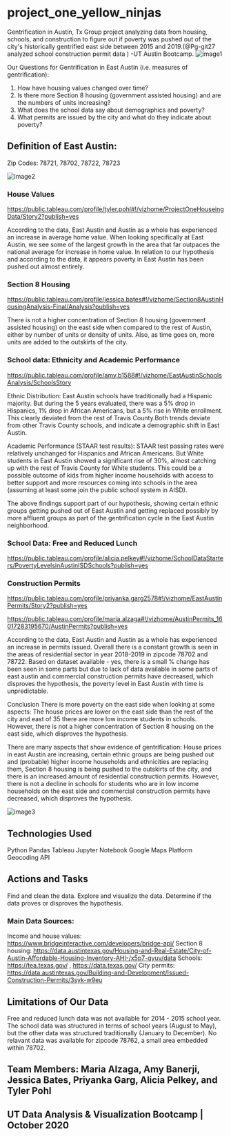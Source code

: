# project_one_yellow_ninjas
Gentrification in Austin, Tx Group project analyzing data from housing, schools, and construction to figure out if poverty was pushed out of the city's historically gentrified east side between 2015 and 2019.(@Pg-git27 analyzed school construction permit data ) -UT Austin Bootcamp.
![image1](https://github.com/user-attachments/assets/0cc90c50-b29c-4405-a558-34b1fb5020a6)

Our Questions for Gentrification in East Austin (i.e. measures of gentrification):
1. How have housing values changed over time?
2. Is there more Section 8 housing (government assisted housing) and are the numbers of units increasing?
3. What does the school data say about demographics and poverty?
4. What permits are issued by the city and what do they indicate about poverty?

## Definition of East Austin:
Zip Codes: 78721, 78702, 78722, 78723

![image2](https://github.com/user-attachments/assets/656af434-6655-48f9-862d-abe13391482f)


### House Values

https://public.tableau.com/profile/tyler.pohl#!/vizhome/ProjectOneHouseingData/Story2?publish=yes


According to the data, East Austin and Austin as a whole has experienced an increase in average home value. When looking specifically at East Austin, we see some of the largest growth in the area that far outpaces the national average for increase in home value. In relation to our hypothesis and according to the data, it appears poverty in East Austin has been pushed out almost entirely.

### Section 8 Housing
https://public.tableau.com/profile/jessica.bates#!/vizhome/Section8AustinHousingAnalysis-Final/Analysis?publish=yes

There is not a higher concentration of Section 8 housing (government assisted housing) on the east side when compared to the rest of Austin, either by number of units or density of units. Also, as time goes on, more units are added to the outskirts of the city.




### School data: Ethnicity and Academic Performance
https://public.tableau.com/profile/amy.b1588#!/vizhome/EastAustinSchoolsAnalysis/SchoolsStory

Ethnic Distribution:
East Austin schools have traditionally had a Hispanic majority. But during the 5 years evaluated, there was a 5% drop in Hispanics, 1% drop in African Americans, but a 5% rise in White enrollment. This clearly deviated from the rest of Travis County.Both trends deviate from other Travis County schools, and indicate a demographic shift in East Austin.

Academic Performance (STAAR test results):
STAAR test passing rates were relatively unchanged for Hispanics and African Americans. But White students in East Austin showed a significant rise of 30%, almost catching up with the rest of Travis County for White students. This could be a possible outcome of kids from higher income households with access to better support and more resources coming into schools in the area (assuming at least some join the public school system in AISD).

The above findings support part of our hypothesis, showing certain ethnic groups getting pushed out of East Austin and getting replaced possibly by more affluent groups as part of the gentrification cycle in the East Austin neighborhood.


### School Data: Free and Reduced Lunch
https://public.tableau.com/profile/alicia.pelkey#!/vizhome/SchoolDataStarters/PovertyLevelsinAustinISDSchools?publish=yes



### Construction Permits
https://public.tableau.com/profile/priyanka.garg2578#!/vizhome/EastAustinPermits/Story2?publish=yes

https://public.tableau.com/profile/maria.alzaga#!/vizhome/AustinPermits_16017283195670/AustinPermits?publish=yes

According to the data, East Austin and Austin as a whole has experienced an increase in permits issued. Overall there is a constant growth is seen in the areas of residential sector in year 2018-2019 in zipcode 78702 and 78722. Based on dataset available - yes, there is a small % change has been seen in some parts but due to lack of data available in some parts of east austin and commercial construction permits have decreased, which disproves the hypothesis, the poverty level in East Austin with time is unpredictable.



Conclusion
There is more poverty on the east side when looking at some aspects: The house prices are lower on the east side than the rest of the city and east of 35 there are more low income students in schools. However, there is not a higher concentration of Section 8 housing on the east side, which disproves the hypothesis.

There are many aspects that show evidence of gentrification: House prices in east Austin are increasing, certain ethnic groups are being pushed out and (probable) higher income households and ethnicities are replacing them, Section 8 housing is being pushed to the outskirts of the city, and there is an increased amount of residential construction permits. However, there is not a decline in schools for students who are in low income households on the east side and commercial construction permits have decreased, which disproves the hypothesis.

![image3](https://github.com/user-attachments/assets/01841368-2874-4da7-b956-82a7479fbe79)

## Technologies Used
Python
Pandas
Tableau
Jupyter Notebook
Google Maps Platform Geocoding API



## Actions and Tasks
Find and clean the data.
Explore and visualize the data.
Determine if the data proves or disproves the hypothesis.




### Main Data Sources:
Income and house values: https://www.bridgeinteractive.com/developers/bridge-api/
Section 8 housing: https://data.austintexas.gov/Housing-and-Real-Estate/City-of-Austin-Affordable-Housing-Inventory-AHI-/x5p7-qyuv/data
Schools: https://tea.texas.gov/ , https://data.texas.gov/
City permits: https://data.austintexas.gov/Building-and-Development/Issued-Construction-Permits/3syk-w9eu




## Limitations of Our Data
Free and reduced lunch data was not available for 2014 - 2015 school year.
The school data was structured in terms of school years (August to May), but the other data was structured traditionally (January to December).
No relavant data was available for zipcode 78762, a small area embedded within 78702.

## Team Members: Maria Alzaga, Amy Banerji, Jessica Bates, Priyanka Garg, Alicia Pelkey, and Tyler Pohl
## UT Data Analysis & Visualization Bootcamp | October 2020
